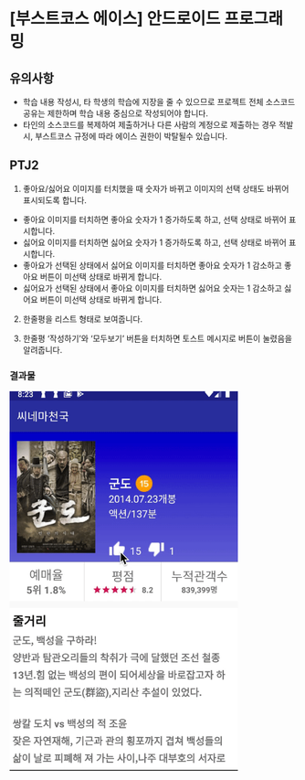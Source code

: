 # [부스트코스 에이스] 안드로이드 프로그래밍

## 유의사항
- 학습 내용 작성시, 타 학생의 학습에 지장을 줄 수 있으므로 프로젝트 전체 소스코드 공유는 제한하며 학습 내용 중심으로 작성되어야 합니다. 
- 타인의 소스코드를 복제하여 제출하거나 다른 사람의 계정으로 제출하는 경우 적발시, 부스트코스 규정에 따라 에이스 권한이 박탈될수 있습니다.  

## PTJ2
1) 좋아요/싫어요 이미지를 터치했을 때 숫자가 바뀌고 이미지의 선택 상태도 바뀌어 표시되도록 합니다.

- 좋아요 이미지를 터치하면 좋아요 숫자가 1 증가하도록 하고, 선택 상태로 바뀌어 표시합니다.
- 싫어요 이미지를 터치하면 싫어요 숫자가 1 증가하도록 하고, 선택 상태로 바뀌어 표시합니다.
- 좋아요가 선택된 상태에서 싫어요 이미지를 터치하면 좋아요 숫자가 1 감소하고 좋아요 버튼이 미선택 상태로 바뀌게 합니다.
- 싫어요가 선택된 상태에서 좋아요 이미지를 터치하면 싫어요 숫자는 1 감소하고 싫어요 버튼이 미선택 상태로 바뀌게 합니다.
2) 한줄평을 리스트 형태로 보여줍니다.

3) 한줄평 ‘작성하기’와 ‘모두보기’ 버튼을 터치하면 토스트 메시지로 버튼이 눌렸음을 알려줍니다.

### 결과물
<img src = "PTJ2.gif" width = "400"/>

